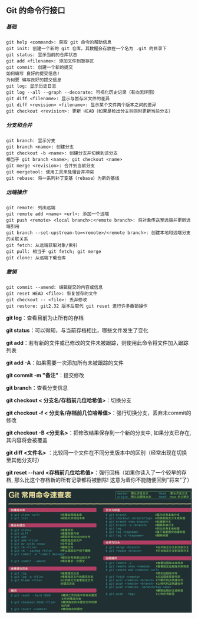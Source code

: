 ## Git 的命令行接口

##### 基础

```
git help <command>: 获取 git 命令的帮助信息
git init: 创建一个新的 git 仓库，其数据会存放在一个名为 .git 的目录下
git status: 显示当前的仓库状态
git add <filename>: 添加文件到暂存区
git commit: 创建一个新的提交
如何编写 良好的提交信息!
为何要 编写良好的提交信息
git log: 显示历史日志
git log --all --graph --decorate: 可视化历史记录（有向无环图）
git diff <filename>: 显示与暂存区文件的差异
git diff <revision> <filename>: 显示某个文件两个版本之间的差异
git checkout <revision>: 更新 HEAD（如果是检出分支则同时更新当前分支）
```

##### 分支和合并

```
git branch: 显示分支
git branch <name>: 创建分支
git checkout -b <name>: 创建分支并切换到该分支
相当于 git branch <name>; git checkout <name>
git merge <revision>: 合并到当前分支
git mergetool: 使用工具来处理合并冲突
git rebase: 将一系列补丁变基（rebase）为新的基线
```

##### 远端操作

```
git remote: 列出远端
git remote add <name> <url>: 添加一个远端
git push <remote> <local branch>:<remote branch>: 将对象传送至远端并更新远端引用
git branch --set-upstream-to=<remote>/<remote branch>: 创建本地和远端分支的关联关系
git fetch: 从远端获取对象/索引
git pull: 相当于 git fetch; git merge
git clone: 从远端下载仓库
```

##### 撤销

```
git commit --amend: 编辑提交的内容或信息
git reset HEAD <file>: 恢复暂存的文件
git checkout -- <file>: 丢弃修改
git restore: git2.32 版本后取代 git reset 进行许多撤销操作
```





**git log**：查看目前为止所有的存档

**git status**：可以得知，与当前存档相比，哪些文件发生了变化

**git add**：若有新的文件或已修改的文件未被跟踪，则使用此命令将文件加入跟踪列表

**git add -A**：如果需要一次添加所有未被跟踪的文件

**git commit -m "备注"**：提交修改

**git branch**：查看分支信息

**git checkout < 分支名/存档前几位哈希值>**：切换分支

**git checkout -f < 分支名/存档前几位哈希值>**：强行切换分支，丢弃未commit的修改

**git checkout -B <分支名>**：把修改结果保存到一个新的分支中, 如果分支已存在, 其内容将会被覆盖

**git diff <文件名>** ：比较同一个文件在不同分支版本中的区别（经常出现在切换至其他分支时）

**git reset --hard <存档前几位哈希值>**：强行回档（如果你读入了一个较早的存档, 那么比这个存档新的所有记录都将被删除! 这意为着你不能随便回到"将来"了）

![输入图片说明](/img/image-20251013165450153.png)